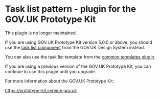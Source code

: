 # Task list pattern - plugin for the GOV.UK Prototype Kit

This plugin is no longer maintained.

If you are using GOV.UK Prototype Kit version 5.0.0 or above, you should use the [task list component](https://design-system.service.gov.uk/components/task-list) from the GOV.UK Design System instead.

You can also use the task list template from the [common templates plugin](https://github.com/alphagov/govuk-prototype-kit-common-templates/).

If you are using a previous version of the GOV.UK Prototype Kit, you can continue to use this plugin until you upgrade.

For more information about the GOV.UK Prototype Kit:

https://prototype-kit.service.gov.uk
